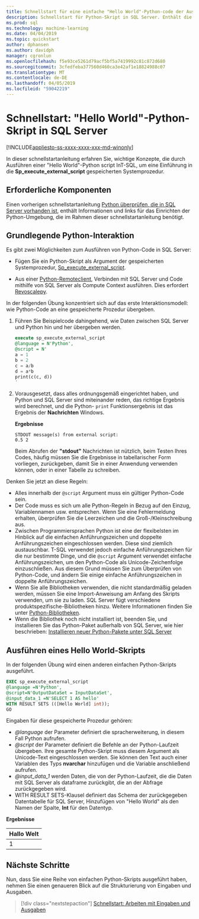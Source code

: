 ```yaml
---
title: Schnellstart für eine einfache "Hello World"-Python-code der Ausführung in T-SQL – SQL Server-Machine Learning
description: Schnellstart für Python-Skript in SQL Server. Enthält die Grundlagen des Aufrufens von Python-Skript mit der gespeicherten Systemprozedur Sp_execute_external_script in einer Hallo-Welt-Übung.
ms.prod: sql
ms.technology: machine-learning
ms.date: 04/04/2019
ms.topic: quickstart
author: dphansen
ms.author: davidph
manager: cgronlun
ms.openlocfilehash: f5e93ce5261d79acf5bf5a7419992c81c872d680
ms.sourcegitcommit: 3cfedfeba377560d460ca3e42af1e18824988c07
ms.translationtype: MT
ms.contentlocale: de-DE
ms.lasthandoff: 04/05/2019
ms.locfileid: "59042219"
---
```

# <a name="quickstart-hello-world-python-script-in-sql-server"></a>Schnellstart: "Hello World"-Python-Skript in SQL Server 
[!INCLUDE[appliesto-ss-xxxx-xxxx-xxx-md-winonly](../../includes/appliesto-ss-xxxx-xxxx-xxx-md-winonly.md)]

In dieser schnellstartanleitung erfahren Sie, wichtige Konzepte, die durch Ausführen einer "Hello World"-Python script InT-SQL, um eine Einführung in die **Sp_execute_external_script** gespeicherten Systemprozedur. 

## <a name="prerequisites"></a>Erforderliche Komponenten

Einen vorherigen schnellstartanleitung [Python überprüfen, die in SQL Server vorhanden ist](quickstart-python-verify.md), enthält Informationen und links für das Einrichten der Python-Umgebung, die im Rahmen dieser schnellstartanleitung benötigt.

## <a name="basic-python-interaction"></a>Grundlegende Python-Interaktion

Es gibt zwei Möglichkeiten zum Ausführen von Python-Code in SQL Server:

+ Fügen Sie ein Python-Skript als Argument der gespeicherten Systemprozedur, [Sp_execute_external_script](../../relational-databases/system-stored-procedures/sp-execute-external-script-transact-sql.md).

+ Aus einer [Python-Remoteclient](../python/setup-python-client-tools-sql.md), Verbinden mit SQL Server und Code mithilfe von SQL Server als Compute Context ausführen. Dies erfordert [Revoscalepy](../python/ref-py-revoscalepy.md).

In der folgenden Übung konzentriert sich auf das erste Interaktionsmodell: wie Python-Code an eine gespeicherte Prozedur übergeben.

1. Führen Sie Beispielcode dahingehend, wie Daten zwischen SQL Server und Python hin und her übergeben werden.

    ```sql
    execute sp_execute_external_script 
    @language = N'Python', 
    @script = N'
    a = 1
    b = 2
    c = a/b
    d = a*b
    print(c(c, d))
    '
    ```

2. Vorausgesetzt, dass alles ordnungsgemäß eingerichtet haben, und Python und SQL Server sind miteinander reden, das richtige Ergebnis wird berechnet, und die Python- `print` Funktionsergebnis ist das Ergebnis der **Nachrichten** Windows.

    **Ergebnisse**

    ```text
    STDOUT message(s) from external script: 
    0.5 2
    ```

    Beim Abrufen der **"stdout"** Nachrichten ist nützlich, beim Testen Ihres Codes, häufig müssen Sie die Ergebnisse in tabellarischer Form vorliegen, zurückgeben, damit Sie in einer Anwendung verwenden können, oder in einer Tabelle zu schreiben.

Denken Sie jetzt an diese Regeln:

+ Alles innerhalb der `@script` Argument muss ein gültiger Python-Code sein. 
+ Der Code muss es sich um alle Python-Regeln in Bezug auf den Einzug, Variablennamen usw. entsprechen. Wenn Sie eine Fehlermeldung erhalten, überprüfen Sie die Leerzeichen und die Groß-/Kleinschreibung aus.
+ Zwischen Programmiersprachen Python ist eine der flexibelsten im Hinblick auf die einfachen Anführungszeichen und doppelte Anführungszeichen eingeschlossen werden. Diese sind ziemlich austauschbar. T-SQL verwendet jedoch einfache Anführungszeichen für die nur bestimmte Dinge, und die `@script` Argument verwendet einfache Anführungszeichen, um den Python-Code als Unicode-Zeichenfolge einzuschließen. Aus diesem Grund müssen Sie zum Überprüfen von Python-Code, und ändern Sie einige einfache Anführungszeichen in doppelte Anführungszeichen.
+ Wenn Sie alle Bibliotheken verwenden, die nicht standardmäßig geladen werden, müssen Sie eine Import-Anweisung am Anfang des Skripts verwenden, um sie zu laden. SQL Server fügt verschiedene produktspezifische-Bibliotheken hinzu. Weitere Informationen finden Sie unter [Python-Bibliotheken](../python/python-libraries-and-data-types.md).
+ Wenn die Bibliothek noch nicht installiert ist, beenden Sie, und installieren Sie das Python-Paket außerhalb von SQL Server, wie hier beschrieben: [Installieren neuer Python-Pakete unter SQL Server](../python/install-additional-python-packages-on-sql-server.md)

## <a name="run-a-hello-world-script"></a>Ausführen eines Hello World-Skripts

In der folgenden Übung wird einen anderen einfachen Python-Skripts ausgeführt.

```sql
EXEC sp_execute_external_script
@language =N'Python',
@script=N'OutputDataSet = InputDataSet',
@input_data_1 =N'SELECT 1 AS hello'
WITH RESULT SETS (([Hello World] int));
GO
```

Eingaben für diese gespeicherte Prozedur gehören:

+ *@language* der Parameter definiert die spracherweiterung, in diesem Fall Python aufrufen.
+ *@script* der Parameter definiert die Befehle an der Python-Laufzeit übergeben. Ihre gesamte Python-Skript muss diesem Argument als Unicode-Text eingeschlossen werden. Sie können den Text auch einer Variablen des Typs **nvarchar** hinzufügen und die Variable anschließend aufrufen.
+ *@input_data_1* werden Daten, die von der Python-Laufzeit, die die Daten mit SQL Server als dataframe zurückgibt, die an der Abfrage zurückgegeben wird.
+ WITH RESULT SETS-Klausel definiert das Schema der zurückgegeben Datentabelle für SQL Server, Hinzufügen von "Hello World" als den Namen der Spalte, **Int** für den Datentyp.

**Ergebnisse**

| Hallo Welt |
|-------------|
| 1 |

## <a name="next-steps"></a>Nächste Schritte

Nun, dass Sie eine Reihe von einfachen Python-Skripts ausgeführt haben, nehmen Sie einen genaueren Blick auf die Strukturierung von Eingaben und Ausgaben.

> [!div class="nextstepaction"]
> [Schnellstart: Arbeiten mit Eingaben und Ausgaben](quickstart-python-inputs-and-outputs.md)

